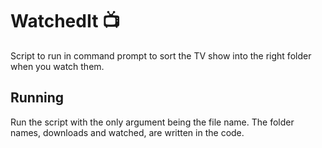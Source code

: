 # WatchedIt :tv:

Script to run in command prompt to sort the TV show into the right folder when you watch them.

## Running

Run the script with the only argument being the file name.
The folder names, downloads and watched, are written in the code.
